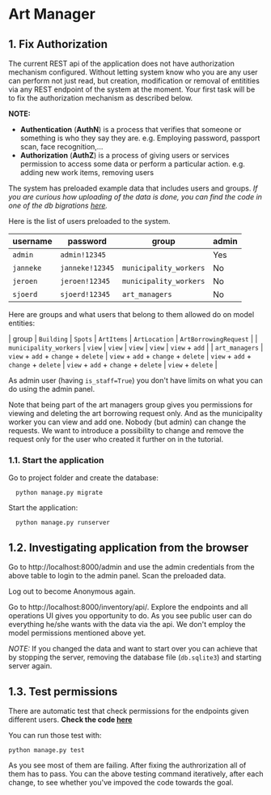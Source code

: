 # Art Manager

## 1. Fix Authorization

The current REST api of the application does not have authorization mechanism configured. Without letting system know who you are any user can perform not just read, but creation, modification or removal of entitities via any REST endpoint of the system at the moment.
Your first task will be to fix the authorization mechanism as described below.

**NOTE:**
- **Authentication** (**AuthN**) is a process that verifies that someone or something is who they say they are. e.g. Employing password, passport scan, face recognition,...
- **Authorization** (**AuthZ**) is a process of giving users or services permission to access some data or perform a particular action. e.g. adding new work items, removing users

The system has preloaded example data that includes users and groups.
*If you are curious how uploading of the data is done, you can find the code in one of the db bigrations [here](./inventory/migrations/0006_load_example_data.py).*

Here is the list of users preloaded to the system.

| username | password | group | admin |
| --- | --- | --- | --- |
| `admin` | `admin!12345` | | Yes |
| `janneke` | `janneke!12345` | `municipality_workers` | No |
| `jeroen` | `jeroen!12345` | `municipality_workers` | No |
| `sjoerd` | `sjoerd!12345` | `art_managers` | No |

Here are groups and what users that belong to them allowed do on model entities:

| group | `Building` | `Spots` | `ArtItems` | `ArtLocation` | `ArtBorrowingRequest` |
| `municipality_workers` | `view` | `view` | `view` | `view` | `view` + `add` |
| `art_managers` | `view` + `add` + `change` + `delete` | `view` + `add` + `change` + `delete` | `view` + `add` + `change` + `delete` | `view` + `add` + `change` + `delete` | `view` + `delete` |

As admin user (having `is_staff=True`) you don't have limits on what you can do using the admin panel.

Note that being part of the art managers group gives you permissions for viewing and deleting the art borrowing request only. And as the municipality worker you can view and add one. Nobody (but admin) can change the requests. We want to introduce a possibility to change and remove the request only for the user who created it further on in the tutorial.

### 1.1. Start the application

Go to project folder and create the database:

```
  python manage.py migrate
```

Start the application:

```
  python manage.py runserver
```

## 1.2. Investigating application from the browser

Go to http://localhost:8000/admin and use the admin credentials from the above table to login to the admin panel. Scan the preloaded data.

Log out to become Anonymous again.

Go to http://localhost:8000/inventory/api/. Explore the endpoints and all operations UI gives you opportunity to do. As you see public user can do everything he/she wants with the data via the api. We don't employ the model permissions mentioned above yet.

*NOTE:* If you changed the data and want to start over you can achieve that by stopping the server, removing the database file (`db.sqlite3`) and starting server again.

## 1.3. Test permissions

There are automatic test that check permissions for the endpoints given different users.
**Check the code [here](./inventory/tests.py)**

You can run those test with:

```
python manage.py test
```

As you see most of them are failing. After fixing the authrorization all of them has to pass. You can the above testing command iteratively, after each change, to see whether you've impoved the code towards the goal.